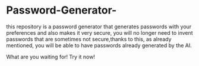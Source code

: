 # Password-Generator-
this repository is a password generator that generates passwords with your preferences and also makes it very secure, you will no longer need to invent passwords that are sometimes not secure,thanks to this, as already mentioned, you will be able to have passwords already generated by the AI.


What are you waiting for!
Try it now!